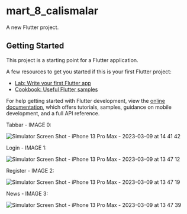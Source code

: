 # mart_8_calismalar

A new Flutter project.

## Getting Started

This project is a starting point for a Flutter application.

A few resources to get you started if this is your first Flutter project:

- [Lab: Write your first Flutter app](https://docs.flutter.dev/get-started/codelab)
- [Cookbook: Useful Flutter samples](https://docs.flutter.dev/cookbook)

For help getting started with Flutter development, view the
[online documentation](https://docs.flutter.dev/), which offers tutorials,
samples, guidance on mobile development, and a full API reference.


Tabbar - IMAGE 0:

![Simulator Screen Shot - iPhone 13 Pro Max - 2023-03-09 at 14 41 42](https://user-images.githubusercontent.com/34863695/224012993-2a62826d-a3f3-4eb1-8866-415e668e8057.png)



Login - IMAGE 1:

![Simulator Screen Shot - iPhone 13 Pro Max - 2023-03-09 at 13 47 12](https://user-images.githubusercontent.com/34863695/224002195-2dbdfe03-c5a4-4dda-b915-e24732523273.png)



Register - IMAGE 2:

![Simulator Screen Shot - iPhone 13 Pro Max - 2023-03-09 at 13 47 19](https://user-images.githubusercontent.com/34863695/224002222-39b3b274-ae43-4a1e-b1ef-8d9cbe8075d2.png)



News - IMAGE 3:

![Simulator Screen Shot - iPhone 13 Pro Max - 2023-03-09 at 13 47 39](https://user-images.githubusercontent.com/34863695/224002251-ad1ffcbb-a49f-49d8-9625-cd8bed46ac3a.png)
